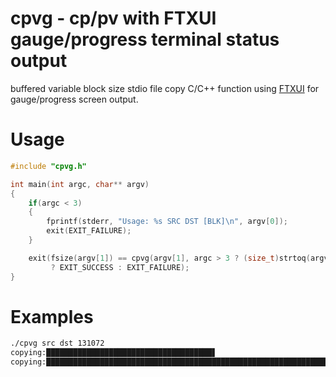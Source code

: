 # cpvg - cp/pv with FTXUI gauge/progress terminal status output
buffered variable block size stdio file copy C/C++ function using [FTXUI](http://github.com/ArthurSonzogni/FTXUI) for gauge/progress screen output. 

# Usage
```c
#include "cpvg.h"

int main(int argc, char** argv)
{
    if(argc < 3)
    {
        fprintf(stderr, "Usage: %s SRC DST [BLK]\n", argv[0]);
        exit(EXIT_FAILURE);
    }

    exit(fsize(argv[1]) == cpvg(argv[1], argc > 3 ? (size_t)strtoq(argv[3], NULL, 10) : CPVG_BLOCK_SIZE, argv[2])
         ? EXIT_SUCCESS : EXIT_FAILURE);
}

```

# Examples
```sh
./cpvg src dst 131072
copying:█████████████████████████████████████▋                                   170393600/324785376
copying:████████████████████████████████████████████████████████████████████████ 324785376/324785376 Finished!
```
